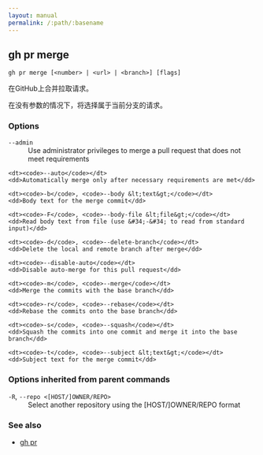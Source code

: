 ```yaml
---
layout: manual
permalink: /:path/:basename
---
```


## gh pr merge

```
gh pr merge [<number> | <url> | <branch>] [flags]
```

在GitHub上合并拉取请求。

在没有参数的情况下，将选择属于当前分支的请求。

### Options

<dl class="flags">
	<dt><code>--admin</code></dt>
	<dd>Use administrator privileges to merge a pull request that does not meet requirements</dd>

```
<dt><code>--auto</code></dt>
<dd>Automatically merge only after necessary requirements are met</dd>

<dt><code>-b</code>, <code>--body &lt;text&gt;</code></dt>
<dd>Body text for the merge commit</dd>

<dt><code>-F</code>, <code>--body-file &lt;file&gt;</code></dt>
<dd>Read body text from file (use &#34;-&#34; to read from standard input)</dd>

<dt><code>-d</code>, <code>--delete-branch</code></dt>
<dd>Delete the local and remote branch after merge</dd>

<dt><code>--disable-auto</code></dt>
<dd>Disable auto-merge for this pull request</dd>

<dt><code>-m</code>, <code>--merge</code></dt>
<dd>Merge the commits with the base branch</dd>

<dt><code>-r</code>, <code>--rebase</code></dt>
<dd>Rebase the commits onto the base branch</dd>

<dt><code>-s</code>, <code>--squash</code></dt>
<dd>Squash the commits into one commit and merge it into the base branch</dd>

<dt><code>-t</code>, <code>--subject &lt;text&gt;</code></dt>
<dd>Subject text for the merge commit</dd>
```

</dl>

### Options inherited from parent commands

<dl class="flags">
	<dt><code>-R</code>, <code>--repo &lt;[HOST/]OWNER/REPO&gt;</code></dt>
	<dd>Select another repository using the [HOST/]OWNER/REPO format</dd>
</dl>

### See also

-   [gh pr](./gh_pr)
